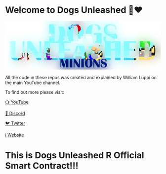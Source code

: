 # Welcome to Dogs Unleashed 🐾♥

![](https://github.com/WilliamLuppi/Dogs-Unleashed-Minions-Smart-Contract/blob/main/DU%20Minions%20Logo.png)

All the code in these repos was created and explained by William Luppi on the main YouTube channel.

To find out more please visit:

[📺 YouTube](https://www.youtube.com/c/WilliamLuppi)

[🐶 Discord](https://discord.gg/Fe579jP8Pr)

[🐦 Twitter](https://twitter.com/williamlnfts)

[ℹ️ Website](https://dogsunleashednft.com)

# This is Dogs Unleashed R Official Smart Contract!!!
